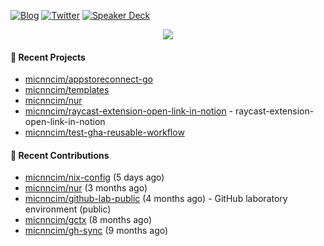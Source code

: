 [![Blog](https://img.shields.io/badge/Blog-0?style=flat-square&logo=gatsby&color=181717&logoColor=white)](https://micnncim.com)
[![Twitter](https://img.shields.io/badge/Twitter-0?style=flat-square&logo=twitter&color=1DA1F2&logoColor=white)](https://twitter.com/micnncim)
[![Speaker Deck](https://img.shields.io/badge/Speaker_Deck-0?style=flat-square&logo=speaker-deck&color=009287&logoColor=white)](https://speakerdeck.com/micnncim)

<p align="center">
<img src="https://github-readme-stats.vercel.app/api?username=micnncim&show_icons=true&count_private=true" />
</p>

#### 🍎 Recent Projects

- [micnncim/appstoreconnect-go](https://github.com/micnncim/appstoreconnect-go)
- [micnncim/templates](https://github.com/micnncim/templates)
- [micnncim/nur](https://github.com/micnncim/nur)
- [micnncim/raycast-extension-open-link-in-notion](https://github.com/micnncim/raycast-extension-open-link-in-notion) - raycast-extension-open-link-in-notion
- [micnncim/test-gha-reusable-workflow](https://github.com/micnncim/test-gha-reusable-workflow)

#### 🌱 Recent Contributions

- [micnncim/nix-config](https://github.com/micnncim/nix-config) (5 days ago)
- [micnncim/nur](https://github.com/micnncim/nur) (3 months ago)
- [micnncim/github-lab-public](https://github.com/micnncim/github-lab-public) (4 months ago) - GitHub laboratory environment (public)
- [micnncim/gctx](https://github.com/micnncim/gctx) (8 months ago)
- [micnncim/gh-sync](https://github.com/micnncim/gh-sync) (9 months ago)
